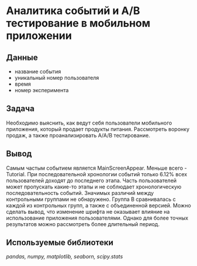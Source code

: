 # Аналитика событий и A/B тестирование в мобильном приложении


## Данные

* название события
* уникальный номер пользователя
* время
* номер эксперимента

## Задача

Необходимо выяснить, как ведут себя пользователи мобильного приложения, который продает продукты питания. Рассмотреть воронку продаж, а также проанализировать A/A/B тестирование.

## Вывод

Самым частым событием является MainScreenAppear. Меньше всего - Tutorial. При последовательной хронологии событий только 6.12% всех пользователей доходят до последнего этапа. Часть пользователей может пропускать какие-то этапы и не соблюдает хронологическую последовательность событий. Значимых различий между контрольными группами не обнаружено. Группа B сравнивалась с каждой из контрольных групп, а также с объединенной версией. 
Можно сделать вывод, что изменение шрифта не оказывает влияние на использование приложения пользователями. Однако для более точных результатов можно рассмотреть более длительный период.

## Используемые библиотеки
*pandas, numpy, matplotlib, seaborn, scipy.stats*

